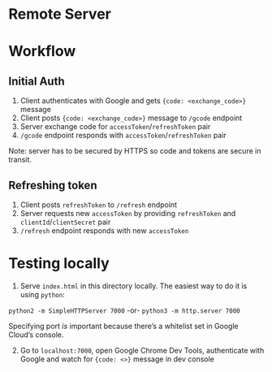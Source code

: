 # Remote Server

# Workflow


## Initial Auth
1. Client authenticates with Google and gets `{code: <exchange_code>}` message
1. Client posts `{code: <exchange_code>}` message to `/gcode` endpoint
1. Server exchange code for `accessToken`/`refreshToken` pair 
1. `/gcode` endpoint responds with `accessToken`/`refreshToken` pair

Note: server has to be secured by HTTPS so code and tokens are secure in transit.

## Refreshing token
1. Client posts `refreshToken` to `/refresh` endpoint
1. Server requests new `accessToken` by providing `refreshToken` 
and `clientId`/`clientSecret` pair
1. `/refresh` endpoint responds with new `accessToken`


# Testing locally

1. Serve `index.html` in this directory locally. The easiest way to do it is using `python`:

`python2 -m SimpleHTTPServer 7000`
-or-
`python3 -m http.server 7000`

Specifying port *is* important because there’s a 
whitelist set in Google Cloud’s console.


2. Go to `localhost:7000`, open Google Chrome Dev Tools, 
authenticate with Google and watch for `{code: <>}` message 
in dev console